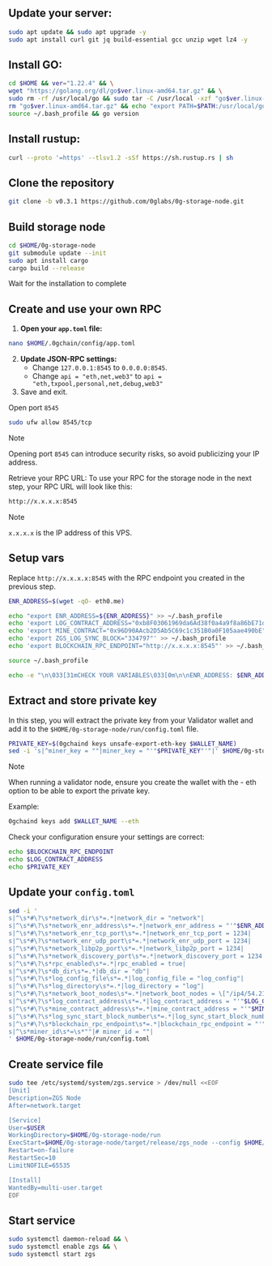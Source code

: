 ## Update your server:

```bash
sudo apt update && sudo apt upgrade -y
sudo apt install curl git jq build-essential gcc unzip wget lz4 -y
```

## Install GO:

```bash
cd $HOME && ver="1.22.4" && \
wget "https://golang.org/dl/go$ver.linux-amd64.tar.gz" && \
sudo rm -rf /usr/local/go && sudo tar -C /usr/local -xzf "go$ver.linux-amd64.tar.gz" && \
rm "go$ver.linux-amd64.tar.gz" && echo "export PATH=$PATH:/usr/local/go/bin:$HOME/go/bin" >> ~/.bash_profile && \
source ~/.bash_profile && go version
```


## Install rustup:

```bash
curl --proto '=https' --tlsv1.2 -sSf https://sh.rustup.rs | sh
```

## Clone the repository
```bash
git clone -b v0.3.1 https://github.com/0glabs/0g-storage-node.git
```

## Build storage node
```bash
cd $HOME/0g-storage-node
git submodule update --init
sudo apt install cargo
cargo build --release
```
Wait for the installation to complete

## Create and use your own RPC
1. **Open your `app.toml` file:**
```bash
nano $HOME/.0gchain/config/app.toml
```
2. **Update JSON-RPC settings:**
    - Change `127.0.0.1:8545` to `0.0.0.0:8545`.
    - Change `api = "eth,net,web3"` to `api = "eth,txpool,personal,net,debug,web3"`
3. Save and exit.

Open port `8545`
```bash
sudo ufw allow 8545/tcp
```
> [!NOTE]
> Opening port `8545` can introduce security risks, so avoid publicizing your IP address.

Retrieve your RPC URL:
To use your RPC for the storage node in the next step, your RPC URL will look like this:

```bash
http://x.x.x.x:8545
```
> [!NOTE]
> `x.x.x.x` is the IP address of this VPS.


## Setup vars

Replace `http://x.x.x.x:8545` with the RPC endpoint you created in the previous step.

```bash
ENR_ADDRESS=$(wget -qO- eth0.me)

echo "export ENR_ADDRESS=${ENR_ADDRESS}" >> ~/.bash_profile
echo 'export LOG_CONTRACT_ADDRESS="0xb8F03061969da6Ad38f0a4a9f8a86bE71dA3c8E7"' >> ~/.bash_profile
echo 'export MINE_CONTRACT="0x96D90AAcb2D5Ab5C69c1c351B0a0F105aae490bE"' >> ~/.bash_profile
echo 'export ZGS_LOG_SYNC_BLOCK="334797"' >> ~/.bash_profile
echo 'export BLOCKCHAIN_RPC_ENDPOINT="http://x.x.x.x:8545"' >> ~/.bash_profile

source ~/.bash_profile

echo -e "\n\033[31mCHECK YOUR VARIABLES\033[0m\n\nENR_ADDRESS: $ENR_ADDRESS\n\n\nLOG_CONTRACT_ADDRESS: $LOG_CONTRACT_ADDRESS\nMINE_CONTRACT: $MINE_CONTRACT\nZGS_LOG_SYNC_BLOCK: $ZGS_LOG_SYNC_BLOCK\nBLOCKCHAIN_RPC_ENDPOINT: $BLOCKCHAIN_RPC_ENDPOINT\n\n\033[33mwith love.\033[0m"
```

## Extract and store private key
In this step, you will extract the private key from your Validator wallet and add it to the `$HOME/0g-storage-node/run/config.toml` file.
```bash
PRIVATE_KEY=$(0gchaind keys unsafe-export-eth-key $WALLET_NAME)
sed -i 's|^miner_key = ""|miner_key = "'"$PRIVATE_KEY"'"|' $HOME/0g-storage-node/run/config.toml
```
> [!NOTE]
> When running a validator node, ensure you create the wallet with the - eth option to be able to export the private key.

Example:
```bash
0gchaind keys add $WALLET_NAME --eth
```
Check your configuration ensure your settings are correct:
```bash
echo $BLOCKCHAIN_RPC_ENDPOINT
echo $LOG_CONTRACT_ADDRESS
echo $PRIVATE_KEY
```

## Update your `config.toml`
```bash
sed -i '
s|^\s*#\?\s*network_dir\s*=.*|network_dir = "network"|
s|^\s*#\?\s*network_enr_address\s*=.*|network_enr_address = "'"$ENR_ADDRESS"'"|
s|^\s*#\?\s*network_enr_tcp_port\s*=.*|network_enr_tcp_port = 1234|
s|^\s*#\?\s*network_enr_udp_port\s*=.*|network_enr_udp_port = 1234|
s|^\s*#\?\s*network_libp2p_port\s*=.*|network_libp2p_port = 1234|
s|^\s*#\?\s*network_discovery_port\s*=.*|network_discovery_port = 1234|
s|^\s*#\?\s*rpc_enabled\s*=.*|rpc_enabled = true|
s|^\s*#\?\s*db_dir\s*=.*|db_dir = "db"|
s|^\s*#\?\s*log_config_file\s*=.*|log_config_file = "log_config"|
s|^\s*#\?\s*log_directory\s*=.*|log_directory = "log"|
s|^\s*#\?\s*network_boot_nodes\s*=.*|network_boot_nodes = \["/ip4/54.219.26.22/udp/1234/p2p/16Uiu2HAmTVDGNhkHD98zDnJxQWu3i1FL1aFYeh9wiQTNu4pDCgps","/ip4/52.52.127.117/udp/1234/p2p/16Uiu2HAkzRjxK2gorngB1Xq84qDrT4hSVznYDHj6BkbaE4SGx9oS"\]|
s|^\s*#\?\s*log_contract_address\s*=.*|log_contract_address = "'"$LOG_CONTRACT_ADDRESS"'"|
s|^\s*#\?\s*mine_contract_address\s*=.*|mine_contract_address = "'"$MINE_CONTRACT"'"|
s|^\s*#\?\s*log_sync_start_block_number\s*=.*|log_sync_start_block_number = '"$ZGS_LOG_SYNC_BLOCK"'|
s|^\s*#\?\s*blockchain_rpc_endpoint\s*=.*|blockchain_rpc_endpoint = "'"$BLOCKCHAIN_RPC_ENDPOINT"'"|
s|^\s*miner_id\s*=\s*""|# miner_id = ""|
' $HOME/0g-storage-node/run/config.toml
```

## Create service file
```bash
sudo tee /etc/systemd/system/zgs.service > /dev/null <<EOF
[Unit]
Description=ZGS Node
After=network.target

[Service]
User=$USER
WorkingDirectory=$HOME/0g-storage-node/run
ExecStart=$HOME/0g-storage-node/target/release/zgs_node --config $HOME/0g-storage-node/run/config.toml
Restart=on-failure
RestartSec=10
LimitNOFILE=65535

[Install]
WantedBy=multi-user.target
EOF
```

## Start service
```bash
sudo systemctl daemon-reload && \
sudo systemctl enable zgs && \
sudo systemctl start zgs
```
